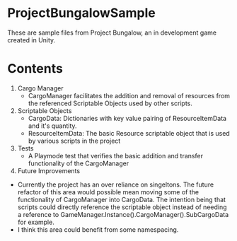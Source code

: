 # ProjectBungalowSample
These are sample files from Project Bungalow, an in development game created in Unity. 

# Contents
1. Cargo Manager
    - CargoManager facilitates the addition and removal of resources from the referenced Scriptable Objects used by other scripts.
3. Scriptable Objects
   - CargoData: Dictionaries with key value pairing of ResourceItemData and it's quantity.
   - ResourceItemData: The basic Resource scriptable object that is used by various scripts in the project
5. Tests
   - A Playmode test that verifies the basic addition and transfer functionality of the CargoManager
7. Future Improvements
  - Currently the project has an over reliance on singeltons. The future refactor of this area would possible mean moving some of the functionality of CargoManager into CargoData. The intention being that scripts could directly reference the scriptable object instead of needing a reference to GameManager.Instance().CargoManager().SubCargoData for example.
  - I think this area could benefit from some namespacing.
